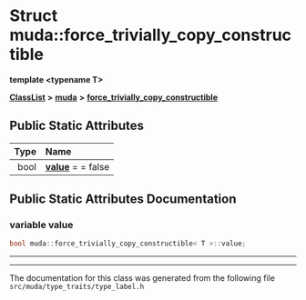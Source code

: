 

# Struct muda::force\_trivially\_copy\_constructible

**template &lt;typename T&gt;**



[**ClassList**](annotated.md) **>** [**muda**](namespacemuda.md) **>** [**force\_trivially\_copy\_constructible**](structmuda_1_1force__trivially__copy__constructible.md)




























## Public Static Attributes

| Type | Name |
| ---: | :--- |
|  bool | [**value**](#variable-value)   = = false<br> |










































## Public Static Attributes Documentation




### variable value 

```C++
bool muda::force_trivially_copy_constructible< T >::value;
```




<hr>

------------------------------
The documentation for this class was generated from the following file `src/muda/type_traits/type_label.h`

